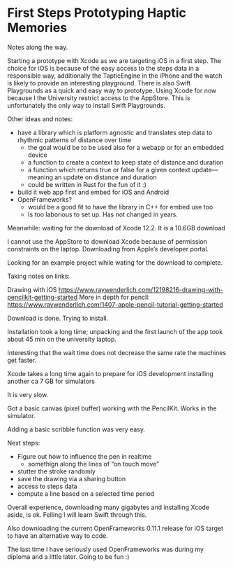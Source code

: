 # First Steps Prototyping Haptic Memories

Notes along the way.

Starting a prototype with Xcode as we are targeting iOS in a first step. The choice for iOS is because of the easy access to the steps data in a responsible way, additionally the TapticEngine in the iPhone and the watch is likely to provide an interesting playground.
There is also Swift Playgrounds as a quick and easy way to prototype. Using Xcode for now because I the University restrict access to the AppStore. This is unfortunately the only way to install Swift Playgrounds.

Other ideas and notes:

- have a library which is platform agnostic and translates step data to rhythmic patterns of distance over time
  - the goal would be to be used also for a webapp or for an embedded device
  - a function to create a context to keep state of distance and duration
  - a function which returns true or false for a given context update—meaning an update on distance and duration
  - could be written in Rust for the fun of it :)
- build it web app first and embed for iOS and Android
- OpenFrameworks?
  - would be a good fit to have the library in C++ for embed use too
  - Is too laborious to set up. Has not changed in years.

Meanwhile: waiting for the download of Xcode 12.2. It is a 10.6GB download

I cannot use the AppStore to download Xcode because of permission constraints on the laptop.
Downloading from Apple’s developer portal.

Looking for an example project while wating for the download to complete.

Taking notes on links:

Drawing with iOS https://www.raywenderlich.com/12198216-drawing-with-pencilkit-getting-started
More in depth for pencil: https://www.raywenderlich.com/1407-apple-pencil-tutorial-getting-started

Download is done. Trying to install.

Installation took a long time; unpacking and the first launch of the app took about 45 min on the university laptop.

Interesting that the wait time does not decrease the same rate the machines get faster.

Xcode takes a long time again to prepare for iOS development installing another ca 7 GB for simulators

It is very slow.

Got a basic canvas (pixel buffer) working with the PencilKit.
Works in the simulator.

Adding a basic scribble function was very easy.

Next steps:

- Figure out how to influence the pen in realtime
  - somethign along the lines of “on touch move”
- stutter the stroke randomly
- save the drawing via a sharing button
- access to steps data
- compute a line based on a selected time period

Overall experience, downloading many gigabytes and installing Xcode aside, is ok. Felling I will learn Swift through this.

Also downloading the current OpenFrameworks 0.11.1 release for iOS target to have an alternative way to code.

The last time I have seriously used OpenFrameworks was during my diploma and a little later.
Going to be fun :)

